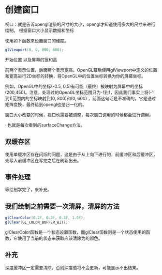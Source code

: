 # 创建窗口

视口：就是告诉opengl渲染的尺寸的大小，opengl才知道使用多大的尺寸来进行绘制。
根据窗口大小显示数据和坐标

使用如下函数来设置窗口的维度。

```java
glViewport(0, 0, 800, 600);
```

开始位置  以及屏幕的宽和高

前两个表示位置，后面两个表示宽高。OpenGL幕后使用glViewport中定义的位置和宽高进行2D坐标的转换，将OpenGL中的位置坐标转换为你的屏幕坐标。

例如，OpenGL中的坐标(-0.5, 0.5)有可能（最终）被映射为屏幕中的坐标(200,450)。注意，处理过的OpenGL坐标范围只为-1到1，因此我们事实上将(-1到1)范围内的坐标映射到(0, 800)和(0, 600)
，前面这句话是不准确的，它是通过矩阵变换，最终给到opengl也是归一化的。


窗口大小改变的时候，视口也需要被调整，每次窗口调用的时候都会进行调用。

· 也就是每次看到的surfaceChange方法。


## 双缓存区

使用单缓冲区存在闪烁的问题，这是由于从上向下进行的，前缓冲区和后缓冲区，先写入前缓冲区在写完之后在刷新出去。


## 事件处理

等绘制学完了，来补充。

## 我们绘制之前需要一次清屏，清屏的方法

```java
glClearColor(0.2f, 0.3f, 0.3f, 1.0f);
glClear(GL_COLOR_BUFFER_BIT);
```

glClearColor函数是一个状态设置函数，而glClear函数则是一个状态使用的函数，它使用了当前的状态来获取应该清除为的颜色。

## 补充

深度缓冲区一定需要清除，否则深度值将不会更新，可能显示不出结果。